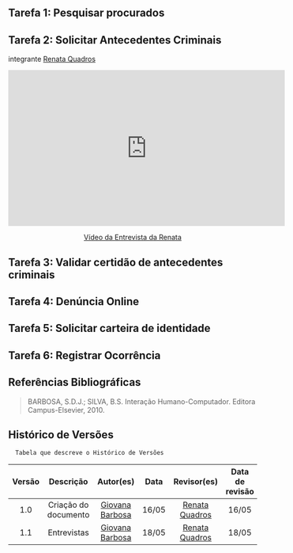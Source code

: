 ## Tarefa 1: Pesquisar procurados 



## Tarefa 2: Solicitar Antecedentes Criminais
 integrante [Renata Quadros](https://github.com/Renatinha28)

 <p style="text-align: center"><iframe width="560" height="315" src="https://www.youtube.com/embed/rF3gOmHL41A " title="YouTube video player" frameborder="0" allow="accelerometer; autoplay; clipboard-write; encrypted-media; gyroscope; picture-in-picture; web-share" referrerpolicy="strict-origin-when-cross-origin" allowfullscreen></iframe></p>
<p style="text-align: center"><a href="https://youtu.be/rF3gOmHL41A " target="blanket">Vídeo da Entrevista da Renata</a></p>


## Tarefa 3: Validar certidão de antecedentes criminais 

## Tarefa 4: Denúncia Online


## Tarefa 5: Solicitar carteira de identidade 

## Tarefa 6: Registrar Ocorrência 




## Referências Bibliográficas
> BARBOSA, S.D.J.; SILVA, B.S. Interação Humano-Computador. Editora Campus-Elsevier, 2010.


## Histórico de Versões
      Tabela que descreve o Histórico de Versões

|     Versão       |     Descrição      |      Autor(es)      | Data           |  Revisor(es)          |Data de revisão|
| :----------------------------------------------------------: | :-------------------------------: | :-------------------------------------------------: | :-------------------------------: |  :-------------------------------: | :-------------------------------: |
| 1.0 | Criação do documento |[Giovana Barbosa](https://github.com/gio221)  | 16/05 | [Renata Quadros](https://github.com/Renatinha28) | 16/05 | 
| 1.1 | Entrevistas |[Giovana Barbosa](https://github.com/gio221)  | 18/05 | [Renata Quadros](https://github.com/Renatinha28) | 18/05 | 